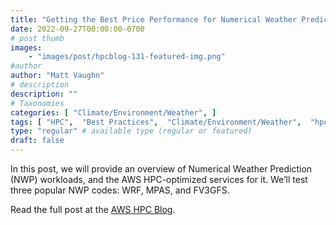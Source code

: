 ```yaml
---
title: "Getting the Best Price Performance for Numerical Weather Prediction Workloads on AWS"
date: 2022-09-27T00:00:00-0700
# post thumb
images:
    - "images/post/hpcblog-131-featured-img.png"
#author
author: "Matt Vaughn"
# description
description: ""
# Taxonomies
categories: [ "Climate/Environment/Weather", ]
tags: [ "HPC",  "Best Practices",  "Climate/Environment/Weather",  "hpcblog", ]
type: "regular" # available type (regular or featured)
draft: false
---
```


In this post, we will provide an overview of Numerical Weather Prediction (NWP) workloads, and the AWS HPC-optimized services for it. We’ll test three popular NWP codes: WRF, MPAS, and FV3GFS.

Read the full post at the [AWS HPC Blog](https://aws.amazon.com/blogs/hpc/best-price-performance-for-nwp-on-aws/).
